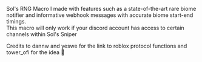Sol's RNG Macro I made with features such as a state-of-the-art rare biome notifier and informative webhook messages with accurate biome start-end timings.  
This macro will only work if your discord account has access to certain channels within Sol's Sniper

Credits to dannw and yeswe for the link to roblox protocol functions and tower\_ofi for the idea 🤯

